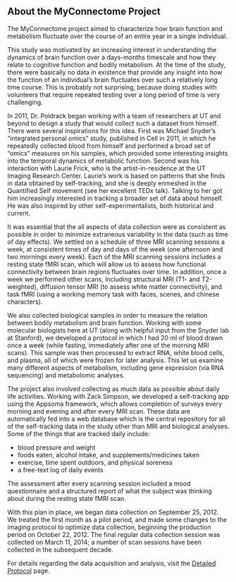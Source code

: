 ## About the MyConnectome Project

The MyConnectome project aimed to characterize how brain function and metabolism fluctuate over the course of an entire year in a single individual.

This study was motivated by an increasing interest in understanding the dynamics of brain function over a days-months timescale and how they relate to cognitive function and bodily metabolism.  At the time of the study, there were basically no data in existence that provide any insight into how the function of an individual’s brain fluctuates over such a relatively long time course. This is probably not surprising, because doing studies with volunteers that require repeated testing over a long period of time is very challenging.  

In 2011, Dr. Poldrack began working with a team of researchers at UT and beyond to design a study that would collect such a dataset from himself.  There were several inspirations for this idea.  First was Michael Snyder’s “integrated personal omics” study, published in Cell in 2011, in which he repeatedly collected blood from himself and performed a broad set of “omics” measures on his samples, which provided some interesting insights into the temporal dynamics of metabolic function.  Second was his interaction with Laurie Frick, who is the artist-in-residence at the UT Imaging Research Center.  Laurie’s work is based on patterns that she finds in data obtained by self-tracking, and she is deeply enmeshed in the Quantified Self movement (see her excellent TEDx talk).  Talking to her got him increasingly interested in tracking a broader set of data about himself.  He was also inspired by other self-experimentalists, both historical and current.

It was essential that the all aspects of data collection were as consistent as possible in order to minimize extraneous variability in the data (such as time of day effects).  We settled on a schedule of three MRI scanning sessions a week, at consistent times of day and days of the week (one afternoon and two mornings every week).  Each of the MRI scanning sessions includes a resting state fMRI scan, which will allow us to assess how functional connectivity between brain regions fluctuates over time.  In addition, once a week we performed other scans, including structural MRI (T1- and T2-weighted), diffusion tensor MRI (to assess white matter connectivity), and task fMRI (using a working memory task with faces, scenes, and chinese characters).

We also collected biological samples in order to measure the relation between bodily metabolism and brain function.  Working with some molecular biologists here at UT (along with helpful input from the Snyder lab at Stanford), we developed a protocol in which I had 20 ml of blood drawn once a week (while fasting, immediately after one of the morning MRI scans). This sample was then processed to extract RNA, white blood cells, and plasma, all of which were frozen for later analysis.  This let us examine many different aspects of metabolism, including gene expression (via RNA sequencing) and metabolomic analyses.

The project also involved collecting as much data as possible about daily life activities.  Working with Zack Simpson, we developed a self-tracking app using the Appsoma framework, which allows completion of surveys every morning and evening and after every MRI scan.  These data are automatically fed into a web database which is the central repository for all of the self-tracking data in the study other than MRI and biological analyses.  Some of the things that are tracked daily include:

- blood pressure and weight
- foods eaten, alcohol intake, and supplements/medicines taken
- exercise, time spent outdoors, and physical soreness
- a free-text log of daily events

The assessment after every scanning session included a mood questionnaire and a structured report of what the subject was thinking about during the resting state fMRI scan.

With this plan in place, we began data collection on September 25, 2012.  We treated the first month as a pilot period, and made some changes to the imaging protocol to optimize data collection, beginning the production period on October 22, 2012.  The final regular data collection session was collected on March 11, 2014; a number of scan sessions have been collected in the subsequent decade.

For details regarding the data acquisition and analysis, visit the [Detailed Protocol](detailed_protocol.md) page.

 